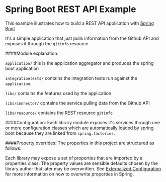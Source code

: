# Spring Boot REST API Example #

This example illustrates how to build a REST API application with [Spring Boot][1]

It's a simple application that just pulls information from the Github API and exposes it through the `gitinfo` resource.

####Module explanation:

  `application/` this is the application aggregator and produces the spring boot application

  `integrationtests/` contains the integration tests run against the `application`.

  `libs/` contains the features used by the application.

  `libs/connector/` contains the service pulling data from the Github API

  `libs/resource/` contains the REST resource `gitinfo`

####Configuration:
Each library module exposes it's services through one or more configuration classes which are automatically loaded by spring boot because they are linked from `spring.factories`.

####Property overrides:
The properties in this project are structured as follows:

Each library may expose a set of properties that are imported by a properties class.
The property values are sensible defaults chosen by the library author that later may be overwritten.
See [Externalized Configuration][3] for more information on how to overwrite properties in Spring.


[1]:    http://projects.spring.io/spring-boot/                                "Spring Boot"
[2]:    http://docs.spring.io/spring/docs/current/spring-framework-reference/htmlsingle/#beans-java-configuration-annotation                                "Configuration Annotation"
[3]:    http://docs.spring.io/spring-boot/docs/current/reference/html/boot-features-external-config.html                                "Externalized Configuration"
